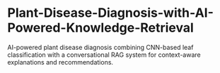 # Plant-Disease-Diagnosis-with-AI-Powered-Knowledge-Retrieval
AI-powered plant disease diagnosis combining CNN-based leaf classification with a conversational RAG system for context-aware explanations and recommendations.
